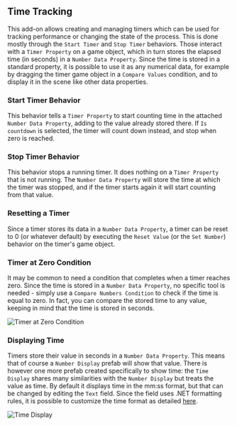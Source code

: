 ## Time Tracking

This add-on allows creating and managing timers which can be used for tracking performance or changing the state of the process. This is done mostly through the `Start Timer` and `Stop Timer` behaviors. Those interact with a `Timer Property` on a game object, which in turn stores the elapsed time (in seconds) in a `Number Data Property`. Since the time is stored in a standard property, it is possible to use it as any numerical data, for example by dragging the timer game object in a `Compare Values` condition, and to display it in the scene like other data properties.

### Start Timer Behavior

This behavior tells a `Timer Property` to start counting time in the attached `Number Data Property`, adding to the value already stored there. If `Is countdown` is selected, the timer will count down instead, and stop when zero is reached.

### Stop Timer Behavior

This behavior stops a running timer. It does nothing on a `Timer Property` that is not running. The `Number Data Property` will store the time at which the timer was stopped, and if the timer starts again it will start counting from that value.

### Resetting a Timer

Since a timer stores its data in a `Number Data Property`, a timer can be reset to 0 (or whatever default) by executing the `Reset Value` (or the `Set Number`) behavior on the timer's game object.

### Timer at Zero Condition

It may be common to need a condition that completes when a timer reaches zero. Since the time is stored in a `Number Data Property`, no specific tool is needed - simply use a `Compare Numbers Condition` to check if the time is equal to zero. In fact, you can compare the stored time to any value, keeping in mind that the time is stored in seconds.

![Timer at Zero Condition](images/timer-at-zero-condition.png)

### Displaying Time

Timers store their value in seconds in a `Number Data Property`. This means that of course a `Number Display` prefab will show that value. There is however one more prefab created specifically to show time: the `Time Display` shares many similarities with the `Number Display` but treats the value as time. By default it displays time in the mm:ss format, but that can be changed by editing the `Text` field. Since the field uses .NET formatting rules, it is possible to customize the time format as detailed [here](https://docs.microsoft.com/en-us/dotnet/standard/base-types/standard-timespan-format-strings).

![Time Display](images/time-display.png)
